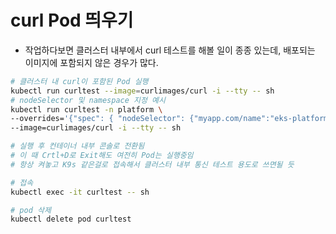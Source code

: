 # curl Pod 띄우기

- 작업하다보면 클러스터 내부에서 curl 테스트를 해볼 일이 종종 있는데, 배포되는 이미지에 포함되지 않은 경우가 많다.

```sh
# 클러스터 내 curl이 포함된 Pod 실행
kubectl run curltest --image=curlimages/curl -i --tty -- sh
# nodeSelector 및 namespace 지정 예시
kubectl run curltest -n platform \
--overrides='{"spec": { "nodeSelector": {"myapp.com/name":"eks-platform-common"}}}' \
--image=curlimages/curl -i --tty -- sh

# 실행 후 컨테이너 내부 콘솔로 전환됨
# 이 때 Crtl+D로 Exit해도 여전히 Pod는 실행중임
# 항상 켜놓고 K9s 같은걸로 접속해서 클러스터 내부 통신 테스트 용도로 쓰면될 듯

# 접속
kubectl exec -it curltest -- sh

# pod 삭제
kubectl delete pod curltest
```
